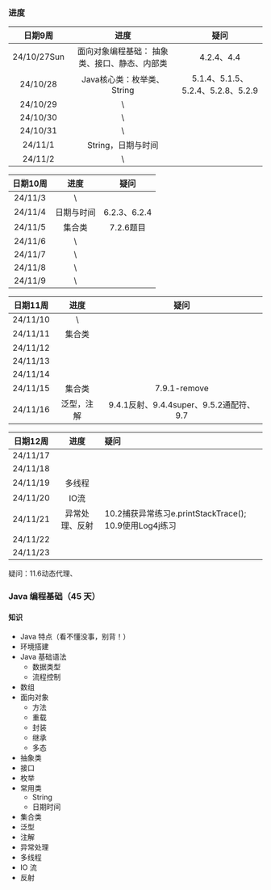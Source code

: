 ### 进度

|   日期9周   |                      进度                      |               疑问                |
| :---------: | :--------------------------------------------: | :-------------------------------: |
| 24/10/27Sun | 面向对象编程基础：  抽象类、接口、静态、内部类 |            4.2.4、4.4             |
|  24/10/28   |           Java核心类：枚举类、String           | 5.1.4、5.1.5、5.2.4、5.2.8、5.2.9 |
|  24/10/29   |                       \                        |                                   |
|  24/10/30   |                       \                        |                                   |
|  24/10/31   |                       \                        |                                   |
|   24/11/1   |               String，日期与时间               |                                   |
|   24/11/2   |                       \                        |                                   |

| 日期10周 |    进度    |     疑问     |
| :------: | :--------: | :----------: |
| 24/11/3  |     \      |              |
| 24/11/4  | 日期与时间 | 6.2.3、6.2.4 |
| 24/11/5  |   集合类   |  7.2.6题目   |
| 24/11/6  |     \      |              |
| 24/11/7  |     \      |              |
| 24/11/8  |     \      |              |
| 24/11/9  |     \      |              |

| 日期11周 |    进度    |                  疑问                   |
| :------: | :--------: | :-------------------------------------: |
| 24/11/10 |     \      |                                         |
| 24/11/11 |   集合类   |                                         |
| 24/11/12 |            |                                         |
| 24/11/13 |            |                                         |
| 24/11/14 |            |                                         |
| 24/11/15 |   集合类   |              7.9.1-remove               |
| 24/11/16 | 泛型，注解 | 9.4.1反射、9.4.4super、9.5.2通配符、9.7 |

| 日期12周 |      进度      | 疑问                                                         |
| :------: | :------------: | :----------------------------------------------------------- |
| 24/11/17 |                |                                                              |
| 24/11/18 |                |                                                              |
| 24/11/19 |     多线程     |                                                              |
| 24/11/20 |      IO流      |                                                              |
| 24/11/21 | 异常处理、反射 | 10.2捕获异常练习e.printStackTrace();                  10.9使用Log4j练习 |
| 24/11/22 |                |                                                              |
| 24/11/23 |                |                                                              |

疑问：11.6动态代理、

### Java 编程基础（45 天）

#### 知识

- Java 特点（看不懂没事，别背！）
- 环境搭建
- Java 基础语法
  - 数据类型
  - 流程控制
- 数组
- 面向对象
  - 方法
  - 重载
  - 封装
  - 继承
  - 多态
- 抽象类
- 接口
- 枚举
- 常用类
  - String
  - 日期时间
- 集合类
- 泛型
- 注解
- 异常处理
- 多线程
- IO 流
- 反射
